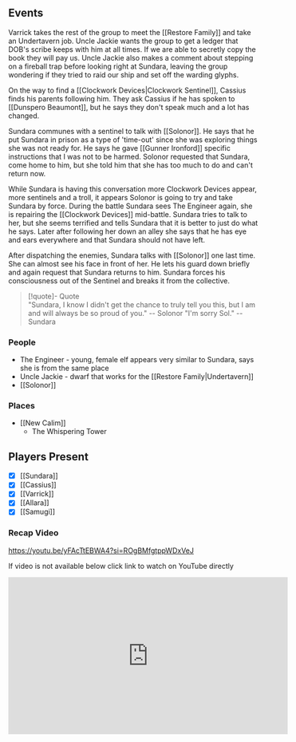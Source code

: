 ## Events
Varrick takes the rest of the group to meet the [[Restore Family]] and take an Undertavern job. Uncle Jackie wants the group to get a ledger that DOB's scribe keeps with him at all times. If we are able to secretly copy the book they will pay us. Uncle Jackie also makes a comment about stepping on a fireball trap before looking right at Sundara, leaving the group wondering if they tried to raid our ship and set off the warding glyphs.

On the way to find a [[Clockwork Devices|Clockwork Sentinel]], Cassius finds his parents following him. They ask Cassius if he has spoken to [[Dunspero Beaumont]], but he says they don't speak much and a lot has changed.

Sundara communes with a sentinel to talk with [[Solonor]]. He says that he put Sundara in prison as a type of 'time-out' since she was exploring things she was not ready for. He says he gave [[Gunner Ironford]] specific instructions that I was not to be harmed. Solonor requested that Sundara, come home to him, but she told him that she has too much to do and can't return now. 

While Sundara is having this conversation more Clockwork Devices appear, more sentinels and a troll, it appears Solonor is going to try and take Sundara by force. During the battle Sundara sees The Engineer again, she is repairing the [[Clockwork Devices]] mid-battle. Sundara tries to talk to her, but she seems terrified and tells Sundara that it is better to just do what he says. Later after following her down an alley she says that he has eye and ears everywhere and that Sundara should not have left.

After dispatching the enemies, Sundara talks with [[Solonor]] one last time. She can almost see his face in front of her. He lets his guard down briefly and again request that Sundara returns to him. Sundara forces his consciousness out of the Sentinel and breaks it from the collective.

> [!quote]- Quote  
> "Sundara, I know I didn't get the chance to truly tell you this, but I am and will always be so proud of you."
> -- Solonor
> "I'm sorry Sol."
> --Sundara


### People
- The Engineer - young, female elf appears very similar to Sundara, says she is from the same place
- Uncle Jackie - dwarf that works for the [[Restore Family|Undertavern]] 
- [[Solonor]] 

### Places 
- [[New Calim]] 
	- The Whispering Tower

## Players Present
- [x] [[Sundara]] 
- [x] [[Cassius]] 
- [x] [[Varrick]] 
- [x] [[Allara]] 
- [x] [[Samugi]] 

### Recap Video

https://youtu.be/yFAcTtEBWA4?si=ROgBMfgtppWDxVeJ

If video is not available below click link to watch on YouTube directly

<iframe width="560" height="315" src="https://www.youtube.com/embed/yFAcTtEBWA4?si=ynDMPTwAetE1yzt8" title="YouTube video player" frameborder="0" allow="accelerometer; autoplay; clipboard-write; encrypted-media; gyroscope; picture-in-picture; web-share" referrerpolicy="strict-origin-when-cross-origin" allowfullscreen></iframe>
